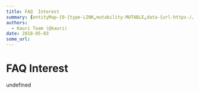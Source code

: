 ```yaml
---
title: FAQ  Interest
summary: {entityMap-{0-{type-LINK,mutability-MUTABLE,data-{url-https-//dai.makerdao.com/},1-{type-LINK,mutability-MUTABLE,data-{url-https-//dai.makerdao.com/}},blocks-[{key-foo,text-Does the Maker system charge CDP owners interest on Dai debt?,type-header-two,depth-0,inlineStyleRanges-,entityRanges-,data-{}},{key-38ddt,text-Yes. Interest, which Maker calls a Governance Fee, is compounded continuously at a rate of 0.5%, and is measured against the total DAI currently drawn on your CDP. The outstanding bal
authors:
  - Kauri Team (@kauri)
date: 2018-05-03
some_url: 
---
```


# FAQ  Interest


undefined